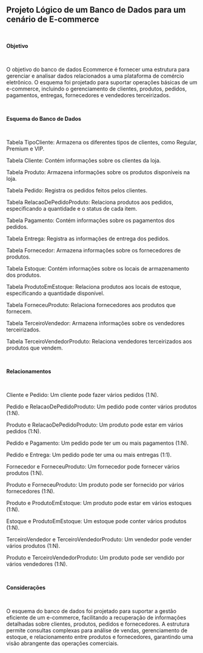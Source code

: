## **Projeto Lógico de um Banco de Dados para um cenário de E-commerce**

<br>

**Objetivo**

 <br>

  O objetivo do banco de dados Ecommerce é fornecer uma estrutura para gerenciar e analisar dados relacionados a uma plataforma de comércio eletrônico. O esquema foi projetado para suportar operações básicas de um e-commerce, incluindo o gerenciamento de clientes, produtos, pedidos, pagamentos, entregas, fornecedores e vendedores terceirizados.

  <br>

**Esquema do Banco de Dados**

<br>

  Tabela TipoCliente: Armazena os diferentes tipos de clientes, como Regular, Premium e VIP.

  Tabela Cliente: Contém informações sobre os clientes da loja.

  Tabela Produto: Armazena informações sobre os produtos disponíveis na loja.

  Tabela Pedido: Registra os pedidos feitos pelos clientes.

  Tabela RelacaoDePedidoProduto: Relaciona produtos aos pedidos, especificando a quantidade e o status de cada item.

  Tabela Pagamento: Contém informações sobre os pagamentos dos pedidos.

  Tabela Entrega: Registra as informações de entrega dos pedidos.

  Tabela Fornecedor: Armazena informações sobre os fornecedores de produtos.

  Tabela Estoque: Contém informações sobre os locais de armazenamento dos produtos.

  Tabela ProdutoEmEstoque: Relaciona produtos aos locais de estoque, especificando a quantidade disponível.

  Tabela ForneceuProduto: Relaciona fornecedores aos produtos que fornecem.

  Tabela TerceiroVendedor: Armazena informações sobre os vendedores terceirizados.

  Tabela TerceiroVendedorProduto: Relaciona vendedores terceirizados aos produtos que vendem.

  <br>

**Relacionamentos**

<br>
  
  Cliente e Pedido: Um cliente pode fazer vários pedidos (1:N).
  
  Pedido e RelacaoDePedidoProduto: Um pedido pode conter vários produtos (1:N).
  
  Produto e RelacaoDePedidoProduto: Um produto pode estar em vários pedidos (1:N).
  
  Pedido e Pagamento: Um pedido pode ter um ou mais pagamentos (1:N).

  Pedido e Entrega: Um pedido pode ter uma ou mais entregas (1:1).
  
  Fornecedor e ForneceuProduto: Um fornecedor pode fornecer vários produtos (1:N).
  
  Produto e ForneceuProduto: Um produto pode ser fornecido por vários fornecedores (1:N).
  
  Produto e ProdutoEmEstoque: Um produto pode estar em vários estoques (1:N).
  
  Estoque e ProdutoEmEstoque: Um estoque pode conter vários produtos (1:N).
  
  TerceiroVendedor e TerceiroVendedorProduto: Um vendedor pode vender vários produtos (1:N).
  
  Produto e TerceiroVendedorProduto: Um produto pode ser vendido por vários vendedores (1:N).

  <br>

**Considerações**

 <br>

  O esquema do banco de dados foi projetado para suportar a gestão eficiente de um e-commerce, facilitando a recuperação de informações detalhadas sobre clientes, produtos, pedidos e fornecedores. A estrutura permite consultas complexas para análise de vendas, gerenciamento de estoque, e relacionamento entre produtos e fornecedores, garantindo uma visão abrangente das operações comerciais.
